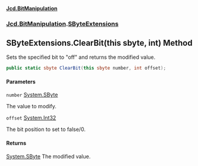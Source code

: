 #### [Jcd.BitManipulation](index.md 'index')

### [Jcd.BitManipulation](Jcd.BitManipulation 'Jcd.BitManipulation').[SByteExtensions](Jcd.BitManipulation.SByteExtensions 'Jcd.BitManipulation.SByteExtensions')

## SByteExtensions.ClearBit(this sbyte, int) Method

Sets the specified bit to "off" and returns the modified value.

```csharp
public static sbyte ClearBit(this sbyte number, int offset);
```

#### Parameters

<a name='Jcd.BitManipulation.SByteExtensions.ClearBit(thissbyte,int).number'></a>

`number` [System.SByte](https://docs.microsoft.com/en-us/dotnet/api/System.SByte 'System.SByte')

The value to modify.

<a name='Jcd.BitManipulation.SByteExtensions.ClearBit(thissbyte,int).offset'></a>

`offset` [System.Int32](https://docs.microsoft.com/en-us/dotnet/api/System.Int32 'System.Int32')

The bit position to set to false/0.

#### Returns

[System.SByte](https://docs.microsoft.com/en-us/dotnet/api/System.SByte 'System.SByte')
The modified value.